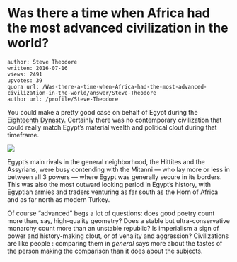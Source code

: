 # Was there a time when Africa had the most advanced civilization in the world?

	author: Steve Theodore
	written: 2016-07-16
	views: 2491
	upvotes: 39
	quora url: /Was-there-a-time-when-Africa-had-the-most-advanced-civilization-in-the-world/answer/Steve-Theodore
	author url: /profile/Steve-Theodore


You could make a pretty good case on behalf of Egypt during the [Eighteenth Dynasty.](https://en.wikipedia.org/wiki/Eighteenth_Dynasty_of_Egypt) Certainly there was no contemporary civilization that could really match Egypt’s material wealth and political clout during that timeframe.

![](https://qph.fs.quoracdn.net/main-qimg-9d9689097474d7dc55769323c0ebadb3)

Egypt’s main rivals in the general neighborhood, the Hittites and the Assyrians, were busy contending with the Mitanni — who lay more or less in between all 3 powers — where Egypt was generally secure in its borders. This was also the most outward looking period in Egypt’s history, with Egyptian armies and traders venturing as far south as the Horn of Africa and as far north as modern Turkey.

Of course “advanced” begs a lot of questions: does good poetry count more than, say, high-quality geometry? Does a stable but ultra-conservative monarchy count more than an unstable republic? Is imperialism a sign of power and history-making clout, or of venality and aggression? Civilizations are like people : comparing them in _general_  says more about the tastes of the person making the comparison than it does about the subjects.

